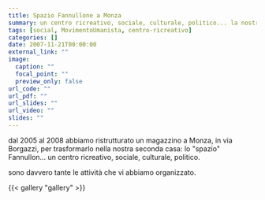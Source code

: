 ```yaml
---
title: Spazio Fannullone a Monza
summary: un centro ricreativo, sociale, culturale, politico... la nostra seconda casa 
tags: [social, MovimentoUmanista, centro-ricreativo]
categories: []
date: 2007-11-21T00:00:00
external_link: ""
image:
  caption: ""
  focal_point: ""
  preview_only: false
url_code: ""
url_pdf: ""
url_slides: ""
url_video: ""
slides: ""
---
```


dal 2005 al 2008 abbiamo ristrutturato un magazzino a Monza, in via Borgazzi, per trasformarlo nella nostra seconda casa: lo "spazio" Fannullon... un centro ricreativo, sociale, culturale, politico.

sono davvero tante le attività che vi abbiamo organizzato.

{{< gallery "gallery" >}}
